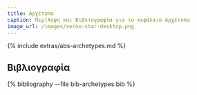 ```yaml
---
title: Αρχέτυπα
caption: Περίληψη και Βιβλιογραφία για το κεφάλαιο Αρχέτυπα
image_url: /images/xerox-star-desktop.png
---
```


{% include extras/abs-archetypes.md %}

## Βιβλιογραφία

{% bibliography --file bib-archetypes.bib %}

